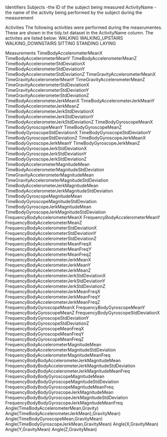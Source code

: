
Identifiers
Subjects -the ID of the subject being measured
ActivityName -the name of the activity being performed by the subject during the measurement


Activities
The following activities were performed during the measrumentes. These are shown in the tidy.txt dataset in the ActivityName column. The activites are listed below:
WALKING
WALKING_UPSTAIRS
WALKING_DOWNSTAIRS
SITTING
STANDING
LAYING


Measurements
TimeBodyAccelerometerMeanX
TimeBodyAccelerometerMeanY
TimeBodyAccelerometerMeanZ
TimeBodyAccelerometerStdDeviationX
TimeBodyAccelerometerStdDeviationY
TimeBodyAccelerometerStdDeviationZ
TimeGravityAccelerometerMeanX
TimeGravityAccelerometerMeanY
TimeGravityAccelerometerMeanZ
TimeGravityAccelerometerStdDeviationX
TimeGravityAccelerometerStdDeviationY
TimeGravityAccelerometerStdDeviationZ
TimeBodyAccelerometerJerkMeanX
TimeBodyAccelerometerJerkMeanY
TimeBodyAccelerometerJerkMeanZ
TimeBodyAccelerometerJerkStdDeviationX
TimeBodyAccelerometerJerkStdDeviationY
TimeBodyAccelerometerJerkStdDeviationZ
TimeBodyGyroscopeMeanX
TimeBodyGyroscopeMeanY
TimeBodyGyroscopeMeanZ
TimeBodyGyroscopeStdDeviationX
TimeBodyGyroscopeStdDeviationY
TimeBodyGyroscopeStdDeviationZ
TimeBodyGyroscopeJerkMeanX
TimeBodyGyroscopeJerkMeanY
TimeBodyGyroscopeJerkMeanZ
TimeBodyGyroscopeJerkStdDeviationX
TimeBodyGyroscopeJerkStdDeviationY
TimeBodyGyroscopeJerkStdDeviationZ
TimeBodyAccelerometerMagnitudeMean
TimeBodyAccelerometerMagnitudeStdDeviation
TimeGravityAccelerometerMagnitudeMean
TimeGravityAccelerometerMagnitudeStdDeviation
TimeBodyAccelerometerJerkMagnitudeMean
TimeBodyAccelerometerJerkMagnitudeStdDeviation
TimeBodyGyroscopeMagnitudeMean
TimeBodyGyroscopeMagnitudeStdDeviation
TimeBodyGyroscopeJerkMagnitudeMean
TimeBodyGyroscopeJerkMagnitudeStdDeviation
FrequencyBodyAccelerometerMeanX
FrequencyBodyAccelerometerMeanY
FrequencyBodyAccelerometerMeanZ
FrequencyBodyAccelerometerStdDeviationX
FrequencyBodyAccelerometerStdDeviationY
FrequencyBodyAccelerometerStdDeviationZ
FrequencyBodyAccelerometerMeanFreqX
FrequencyBodyAccelerometerMeanFreqY
FrequencyBodyAccelerometerMeanFreqZ
FrequencyBodyAccelerometerJerkMeanX
FrequencyBodyAccelerometerJerkMeanY
FrequencyBodyAccelerometerJerkMeanZ
FrequencyBodyAccelerometerJerkStdDeviationX
FrequencyBodyAccelerometerJerkStdDeviationY
FrequencyBodyAccelerometerJerkStdDeviationZ
FrequencyBodyAccelerometerJerkMeanFreqX
FrequencyBodyAccelerometerJerkMeanFreqY
FrequencyBodyAccelerometerJerkMeanFreqZ
FrequencyBodyGyroscopeMeanX
FrequencyBodyGyroscopeMeanY
FrequencyBodyGyroscopeMeanZ
FrequencyBodyGyroscopeStdDeviationX
FrequencyBodyGyroscopeStdDeviationY
FrequencyBodyGyroscopeStdDeviationZ
FrequencyBodyGyroscopeMeanFreqX
FrequencyBodyGyroscopeMeanFreqY
FrequencyBodyGyroscopeMeanFreqZ
FrequencyBodyAccelerometerMagnitudeMean
FrequencyBodyAccelerometerMagnitudeStdDeviation
FrequencyBodyAccelerometerMagnitudeMeanFreq
FrequencyBodyBodyAccelerometerJerkMagnitudeMean
FrequencyBodyBodyAccelerometerJerkMagnitudeStdDeviation
FrequencyBodyBodyAccelerometerJerkMagnitudeMeanFreq
FrequencyBodyBodyGyroscopeMagnitudeMean
FrequencyBodyBodyGyroscopeMagnitudeStdDeviation
FrequencyBodyBodyGyroscopeMagnitudeMeanFreq
FrequencyBodyBodyGyroscopeJerkMagnitudeMean
FrequencyBodyBodyGyroscopeJerkMagnitudeStdDeviation
FrequencyBodyBodyGyroscopeJerkMagnitudeMeanFreq
Angle(TimeBodyAccelerometerMean,Gravity)
Angle(TimeBodyAccelerometerJerkMean),GravityMean)
Angle(TimeBodyGyroscopeMean,GravityMean)
Angle(TimeBodyGyroscopeJerkMean,GravityMean)
Angle(X,GravityMean)
Angle(Y,GravityMean)
Angle(Z,GravityMean)
